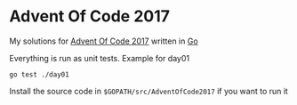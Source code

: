 # Advent Of Code 2017

My solutions for [Advent Of Code 2017](https://adventofcode.com/2017) written in [Go](https://golang.org/)

Everything is run as unit tests. Example for day01
```
go test ./day01
```

Install the source code in `$GOPATH/src/AdventOfCode2017` if you want to run it